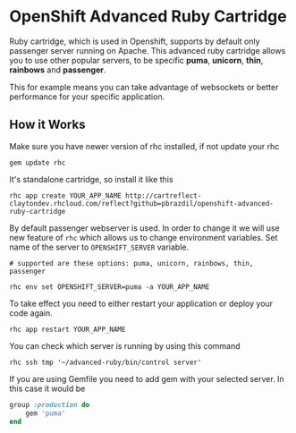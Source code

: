 # OpenShift Advanced Ruby Cartridge
Ruby cartridge, which is used in Openshift, supports by default only passenger server running on Apache. This advanced ruby cartridge allows you to use other popular servers, to be specific **puma**, **unicorn**, **thin**, **rainbows** and **passenger**.

This for example means you can take advantage of websockets or better performance for your specific application.


How it Works
------------
Make sure you have newer version of rhc installed, if not update your rhc

	gem update rhc

It's standalone cartridge, so install it like this

	rhc app create YOUR_APP_NAME http://cartreflect-claytondev.rhcloud.com/reflect?github=pbrazdil/openshift-advanced-ruby-cartridge

By default passenger webserver is used. In order to change it we will use new feature of <code>rhc</code> which allows us to change environment variables. Set name of the server to <code>OPENSHIFT_SERVER</code> variable.


	# supported are these options: puma, unicorn, rainbows, thin, passenger

	rhc env set OPENSHIFT_SERVER=puma -a YOUR_APP_NAME

To take effect you need to either restart your application or deploy your code again. 

	rhc app restart YOUR_APP_NAME
	
You can check which server is running by using this command

	rhc ssh tmp '~/advanced-ruby/bin/control server'


If you are using Gemfile you need to add gem with your selected server. In this case it would be

```ruby
group :production do
	gem 'puma'
end
```










